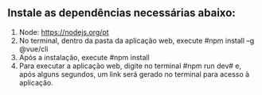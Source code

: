 ## Instale as dependências necessárias abaixo:
1. Node: https://nodejs.org/pt 
2. No terminal, dentro da pasta da aplicação web, execute #npm install –g @vue/cli
3. Após a instalação, execute #npm install
4. Para executar a aplicação web, digite no terminal #npm run dev# e, após alguns
segundos, um link será gerado no terminal para acesso à aplicação.
